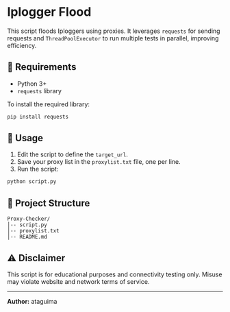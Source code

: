 # Iplogger Flood

This script floods Iploggers using proxies. It leverages `requests` for sending requests and `ThreadPoolExecutor` to run multiple tests in parallel, improving efficiency.

## 🔧 Requirements
- Python 3+
- `requests` library

To install the required library:
```bash
pip install requests
```

## 🚀 Usage
1. Edit the script to define the `target_url`.
2. Save your proxy list in the `proxylist.txt` file, one per line.
3. Run the script:
```bash
python script.py
```

## 📁 Project Structure
```
Proxy-Checker/
│-- script.py
│-- proxylist.txt
│-- README.md
```

## ⚠️ Disclaimer
This script is for educational purposes and connectivity testing only. Misuse may violate website and network terms of service.

---
**Author:** ataguima

